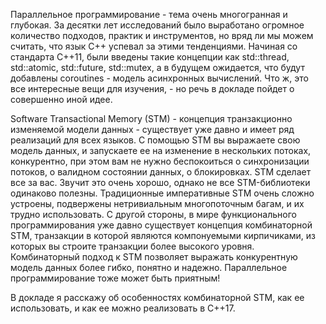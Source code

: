 Параллельное программирование - тема очень многогранная и глубокая. За десятки лет исследований было выработано огромное количество подходов, практик и инструментов, но вряд ли мы можем считать, что язык C++ успевал за этими тенденциями. Начиная со стандарта C++11, были введены такие концепции как std::thread, std::atomic, std::future, std::mutex, а в будущем ожидается, что будут добавлены coroutines - модель асинхронных вычислений. Что ж, это все интересные вещи для изучения, - но речь в докладе пойдет о совершенно иной идее.

Software Transactional Memory (STM) - концепция транзакционно изменяемой модели данных - существует уже давно и имеет ряд реализаций для всех языков. С помощью STM вы выражаете свою модель данных, и запускаете ее на изменение в нескольких потоках, конкурентно, при этом вам не нужно беспокоиться о синхронизации потоков, о валидном состоянии данных, о блокировках. STM сделает все за вас. Звучит это очень хорошо, однако не все STM-библиотеки одинаково полезны. Традиционные императивные STM очень сложно устроены, подвержены нетривиальным многопоточным багам, и их трудно использовать. С другой стороны, в мире функционального программирования уже давно существует концепция комбинаторной STM, транзакции в которой являются компонуемыми кирпичиками, из которых вы строите транзакции более высокого уровня. Комбинаторный подход к STM позволяет выражать конкурентную модель данных более гибко, понятно и надежно. Параллельное программирование тоже может быть приятным!

В докладе я расскажу об особенностях комбинаторной STM, как ее использовать, и как ее можно реализовать в С++17.
